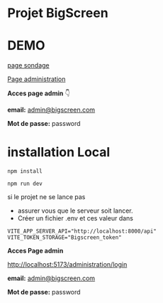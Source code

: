 # Projet BigScreen

# DEMO

[page sondage](https://projet-bigscreen.website)

[Page administration](https://projet-bigscreen.website/administration/login)

**Acces page admin**  👇

 **email:** admin@bigscreen.com

**Mot de passe:** password 



# installation Local



```
npm install

```

```
npm run dev

```

si le projet ne se lance pas 
- assurer vous que le serveur soit lancer.
- Créer un fichier .env et ces valeur dans  
```   
VITE_APP_SERVER_API="http://localhost:8000/api"
VITE_TOKEN_STORAGE="Bigscreen_token" 

```

**Acces Page admin**


[http://localhost:5173/administration/login](http://localhost:5173/administration/login) 

**email:** admin@bigscreen.com

**Mot de passe:** password 
